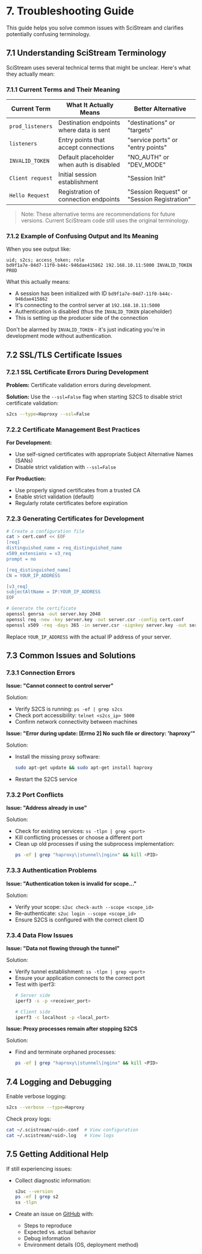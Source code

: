 # 7. Troubleshooting Guide

This guide helps you solve common issues with SciStream and clarifies potentially confusing terminology.

## 7.1 Understanding SciStream Terminology

SciStream uses several technical terms that might be unclear. Here's what they actually mean:

### 7.1.1 Current Terms and Their Meaning

| Current Term | What It Actually Means | Better Alternative |
|--------------|------------------------|-------------------|
| `prod_listeners` | Destination endpoints where data is sent | "destinations" or "targets" |
| `listeners` | Entry points that accept connections | "service ports" or "entry points" |
| `INVALID_TOKEN` | Default placeholder when auth is disabled | "NO_AUTH" or "DEV_MODE" |
| `Client request` | Initial session establishment | "Session Init" |
| `Hello Request` | Registration of connection endpoints | "Session Request" or "Session Registration" |

> Note: These alternative terms are recommendations for future versions. Current SciStream code still uses the original terminology.

### 7.1.2 Example of Confusing Output and Its Meaning

When you see output like:
```
uid; s2cs; access_token; role
bd9f1a7e-04d7-11f0-b44c-946dae415862 192.168.10.11:5000 INVALID_TOKEN PROD
```

What this actually means:
- A session has been initialized with ID `bd9f1a7e-04d7-11f0-b44c-946dae415862`
- It's connecting to the control server at `192.168.10.11:5000`
- Authentication is disabled (thus the `INVALID_TOKEN` placeholder)
- This is setting up the producer side of the connection

Don't be alarmed by `INVALID_TOKEN` - it's just indicating you're in development mode without authentication.

## 7.2 SSL/TLS Certificate Issues

### 7.2.1 SSL Certificate Errors During Development

**Problem:** Certificate validation errors during development.

**Solution:** Use the `--ssl=False` flag when starting S2CS to disable strict certificate validation:
```bash
s2cs --type=Haproxy --ssl=False
```

### 7.2.2 Certificate Management Best Practices

**For Development:**
- Use self-signed certificates with appropriate Subject Alternative Names (SANs)
- Disable strict validation with `--ssl=False`
   
**For Production:**
- Use properly signed certificates from a trusted CA
- Enable strict validation (default)
- Regularly rotate certificates before expiration

### 7.2.3 Generating Certificates for Development

```bash
# Create a configuration file
cat > cert.conf << EOF
[req]
distinguished_name = req_distinguished_name
x509_extensions = v3_req
prompt = no

[req_distinguished_name]
CN = YOUR_IP_ADDRESS

[v3_req]
subjectAltName = IP:YOUR_IP_ADDRESS
EOF

# Generate the certificate
openssl genrsa -out server.key 2048
openssl req -new -key server.key -out server.csr -config cert.conf
openssl x509 -req -days 365 -in server.csr -signkey server.key -out server.crt -extfile cert.conf -extensions v3_req
```

Replace `YOUR_IP_ADDRESS` with the actual IP address of your server.

## 7.3 Common Issues and Solutions

### 7.3.1 Connection Errors

**Issue: "Cannot connect to control server"**

Solution:
- Verify S2CS is running: `ps -ef | grep s2cs`
- Check port accessibility: `telnet <s2cs_ip> 5000`
- Confirm network connectivity between machines

**Issue: "Error during update: [Errno 2] No such file or directory: 'haproxy'"**

Solution:
- Install the missing proxy software:
  ```bash
  sudo apt-get update && sudo apt-get install haproxy
  ```
- Restart the S2CS service

### 7.3.2 Port Conflicts

**Issue: "Address already in use"**

Solution:
- Check for existing services: `ss -tlpn | grep <port>`
- Kill conflicting processes or choose a different port
- Clean up old processes if using the subprocess implementation:
  ```bash
  ps -ef | grep "haproxy\|stunnel\|nginx" && kill <PID>
  ```

### 7.3.3 Authentication Problems

**Issue: "Authentication token is invalid for scope..."**

Solution:
- Verify your scope: `s2uc check-auth --scope <scope_id>`
- Re-authenticate: `s2uc login --scope <scope_id>`
- Ensure S2CS is configured with the correct client ID

### 7.3.4 Data Flow Issues

**Issue: "Data not flowing through the tunnel"**

Solution:
- Verify tunnel establishment: `ss -tlpn | grep <port>`
- Ensure your application connects to the correct port
- Test with iperf3:
  ```bash
  # Server side
  iperf3 -s -p <receiver_port>
  
  # Client side
  iperf3 -c localhost -p <local_port>
  ```

**Issue: Proxy processes remain after stopping S2CS**

Solution:
- Find and terminate orphaned processes:
  ```bash
  ps -ef | grep "haproxy\|stunnel\|nginx" && kill <PID>
  ```

## 7.4 Logging and Debugging

Enable verbose logging:
```bash
s2cs --verbose --type=Haproxy
```

Check proxy logs:
```bash
cat ~/.scistream/<uid>.conf  # View configuration
cat ~/.scistream/<uid>.log   # View logs
```

## 7.5 Getting Additional Help

If still experiencing issues:

- Collect diagnostic information:
  ```bash
  s2uc --version
  ps -ef | grep s2
  ss -tlpn
  ```

- Create an issue on [GitHub](https://github.com/scistream/scistream-proto/issues) with:
  - Steps to reproduce
  - Expected vs. actual behavior
  - Debug information
  - Environment details (OS, deployment method)